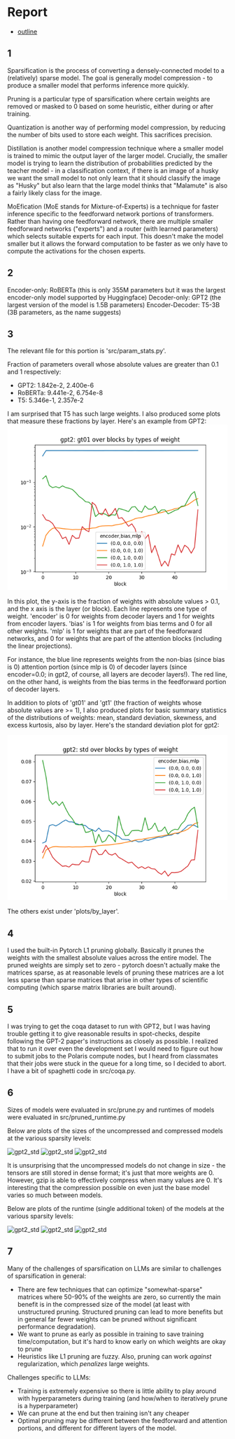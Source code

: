 # Report

- [outline](https://oaklight.github.io/dls2022/assignments/lab%204%20sketch.pdf)

## 1

Sparsification is the process of converting a densely-connected model to a (relatively) sparse model. The goal is generally model compression - to produce a smaller model that performs inference more quickly.

Pruning is a particular type of sparsification where certain weights are removed or masked to 0 based on some heuristic, either during or after training.

Quantization is another way of performing model compression, by reducing the number of bits used to store each weight. This sacrifices precision.

Distillation is another model compression technique where a smaller model is trained to mimic the output layer of the larger model. Crucially, the smaller model is trying to learn the distribution of probabilities predicted by the teacher model - in a classification context, if there is an image of a husky we want the small model to not only learn that it should classify the image as "Husky" but also learn that the large model thinks that "Malamute" is also a fairly likely class for the image.

MoEfication (MoE stands for Mixture-of-Experts) is a technique for faster inference specific to the feedforward network portions of transformers. Rather than having one feedforward network, there are multiple smaller feedforward networks ("experts") and a router (with learned parameters) which selects suitable experts for each input. This doesn't make the model smaller but it allows the forward computation to be faster as we only have to compute the activations for the chosen experts.

## 2

Encoder-only: RoBERTa (this is only 355M parameters but it was the largest encoder-only model supported by Huggingface)
Decoder-only: GPT2 (the largest version of the model is 1.5B parameters)
Encoder-Decoder: T5-3B (3B parameters, as the name suggests)

## 3

The relevant file for this portion is 'src/param_stats.py'.

Fraction of parameters overall whose absolute values are greater than 0.1 and 1 respectively:
- GPT2: 1.842e-2, 2.400e-6
- RoBERTa: 9.441e-2, 6.754e-8
- T5: 5.346e-1, 2.357e-2

I am surprised that T5 has such large weights. I also produced some plots that measure these fractions by layer. Here's an example from GPT2:
![gpt2_gt01](./plots/by_layer/gpt2_block_gt01.png)

In this plot, the y-axis is the fraction of weights with absolute values > 0.1, and the x axis is the layer (or block). Each line represents one type of weight. 'encoder' is 0 for weights from decoder layers and 1 for weights from encoder layers. 'bias' is 1 for weights from bias terms and 0 for all other weights. 'mlp' is 1 for weights that are part of the feedforward networks, and 0 for weights that are part of the attention blocks (including the linear projections).

For instance, the blue line represents weights from the non-bias (since bias is 0) attention portion (since mlp is 0) of decoder layers (since encoder=0.0; in gpt2, of course, all layers are decoder layers!). The red line, on the other hand, is weights from the bias terms in the feedforward portion of decoder layers.

In addition to plots of 'gt01' and 'gt1' (the fraction of weights whose absolute values are >= 1), I also produced plots for basic summary statistics of the distributions of weights: mean, standard deviation, skewness, and excess kurtosis, also by layer. Here's the standard deviation plot for gpt2:

![gpt2_std](./plots/by_layer/gpt2_block_std.png)

The others exist under 'plots/by_layer'.

## 4

I used the built-in Pytorch L1 pruning globally. Basically it prunes the weights with the smallest absolute values across the entire model. The pruned weights are simply set to zero - pytorch doesn't actually make the matrices sparse, as at reasonable levels of pruning these matrices are a lot less sparse than sparse matrices that arise in other types of scientific computing (which sparse matrix libraries are built around).

## 5

I was trying to get the coqa dataset to run with GPT2, but I was having trouble getting it to give reasonable results in spot-checks, despite following the GPT-2 paper's instructions as closely as possible. I realized that to run it over even the development set I would need to figure out how to submit jobs to the Polaris compute nodes, but I heard from classmates that their jobs were stuck in the queue for a long time, so I decided to abort. I have a bit of spaghetti code in src/coqa.py.

## 6

Sizes of models were evaluated in src/prune.py and runtimes of models were evaluated in src/pruned_runtime.py

Below are plots of the sizes of the uncompressed and compressed models at the various sparsity levels:

![gpt2_std](./plots/by_layer/gpt2_disk.png)
![gpt2_std](./plots/by_layer/roberta_disk.png)
![gpt2_std](./plots/by_layer/t5_disk.png)

It is unsurprising that the uncompressed models do not change in size - the tensors are still stored in dense format; it's just that more weights are 0. However, gzip is able to effectively compress when many values are 0. It's interesting that the compression possible on even just the base model varies so much between models.

Below are plots of the runtime (single additional token) of the models at the various sparsity levels:

![gpt2_std](./plots/by_layer/gpt2_runtimes.png)
![gpt2_std](./plots/by_layer/roberta_runtimes.png)
![gpt2_std](./plots/by_layer/t5_runtimes.png)

## 7

Many of the challenges of sparsification on LLMs are similar to challenges of sparsification in general:
- There are few techniques that can optimize "somewhat-sparse" matrices where 50-90% of the weights are zero, so currently the main benefit is in the compressed size of the model (at least with unstructured pruning. Structured pruning can lead to more benefits but in general far fewer weights can be pruned without significant performance degradation).
- We want to prune as early as possible in training to save training time/computation, but it's hard to know early on which weights are okay to prune
- Heuristics like L1 pruning are fuzzy. Also, pruning can work *against* regularization, which *penalizes* large weights.

Challenges specific to LLMs:
- Training is extremely expensive so there is little ability to play around with hyperparameters during training (and how/when to iteratively prune is a hyperparameter)
- We can prune at the end but then training isn't any cheaper
- Optimal pruning may be different between the feedforward and attention portions, and different for different layers of the model.
